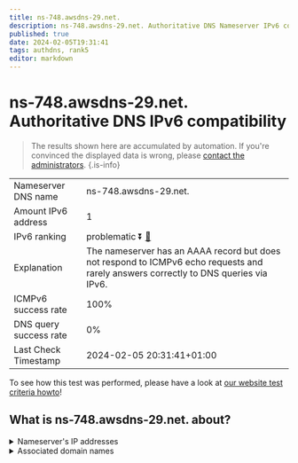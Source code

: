 ```yaml
---
title: ns-748.awsdns-29.net.
description: ns-748.awsdns-29.net. Authoritative DNS Nameserver IPv6 compatibility
published: true
date: 2024-02-05T19:31:41
tags: authdns, rank5
editor: markdown
---
```


# ns-748.awsdns-29.net. Authoritative DNS IPv6 compatibility

> The results shown here are accumulated by automation. If you're convinced the displayed data is wrong, please [contact the administrators](/howto/chat). 
{.is-info}




|   |   |
| - | - |
| Nameserver DNS name | ns-748.awsdns-29.net.
| Amount IPv6 address | 1
| IPv6 ranking | problematic :arrow_double_down: [🔗](/howto/ranking) |
| Explanation | The nameserver has an AAAA record but does not respond to ICMPv6 echo requests and rarely answers correctly to DNS queries via IPv6. |
| ICMPv6 success rate | 100%|
| DNS query success rate | 0% |
| Last Check Timestamp | 2024-02-05 20:31:41+01:00 |

To see how this test was performed, please have a look at [our website test criteria howto](/howto/testcriteria/authdns)!


## What is ns-748.awsdns-29.net. about?




<details>
<summary>Nameserver's IP addresses</summary>

2600:9000:5302:ec00::1

</details>



<details>
<summary>Associated domain names</summary>

www.commbank.com.au

</details>
